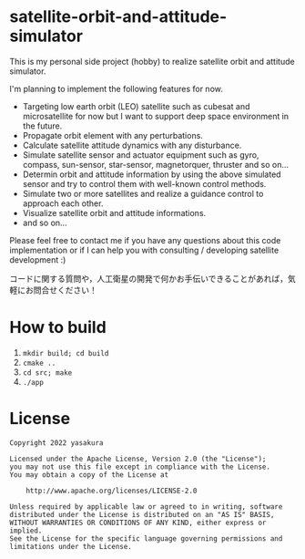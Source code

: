 # satellite-orbit-and-attitude-simulator
This is my personal side project (hobby) to realize satellite orbit and attitude simulator.

I'm planning to implement the following features for now.
* Targeting low earth orbit (LEO) satellite such as cubesat and microsatellite for now but I want to support deep space environment in the future. 
* Propagate orbit element with any perturbations.
* Calculate satellite attitude dynamics with any disturbance.
* Simulate satellite sensor and actuator equipment such as gyro, compass, sun-sensor, star-sensor, magnetorquer, thruster and so on...
* Determin orbit and attitude information by using the above simulated sensor and try to control them with well-known control methods.
* Simulate two or more satellites and realize a guidance control to approach each other.
* Visualize satellite orbit and attitude informations.
* and so on...

Please feel free to contact me if you have any questions about this code implementation or if I can help you with consulting / developing satellite development :)

コードに関する質問や，人工衛星の開発で何かお手伝いできることがあれば，気軽にお問合せください！

# How to build
1. `mkdir build; cd build`
2. `cmake ..`
3. `cd src; make`
4. `./app`

# License
```
Copyright 2022 yasakura

Licensed under the Apache License, Version 2.0 (the "License");
you may not use this file except in compliance with the License.
You may obtain a copy of the License at

    http://www.apache.org/licenses/LICENSE-2.0

Unless required by applicable law or agreed to in writing, software
distributed under the License is distributed on an "AS IS" BASIS,
WITHOUT WARRANTIES OR CONDITIONS OF ANY KIND, either express or implied.
See the License for the specific language governing permissions and
limitations under the License.
```